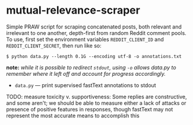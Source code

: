 # mutual-relevance-scraper

Simple PRAW script for scraping concatenated posts, both relevant and irrelevant
to one another, depth-first from random Reddit comment pools. To use, first set
the environment variables `REDDIT_CLIENT_ID` and `REDDIT_CLIENT_SECRET`, then
run like so:
```
$ python data.py --length 0.1G --encoding utf-8 -o annotations.txt
```
**note:** *while it is possible to redirect `stdout`, using `-o` allows data.py*
*to remember where it left off and account for progress accordingly.*

- `data.py` — print supervised fastText annotations to stdout

TODO: measure toxicity v. supportiveness: Some replies are constructive, and
some aren't; we should be able to measure either a lack of attacks or presence
of positive features in responses, though fastText may not represent the most
accurate means to accomplish this
